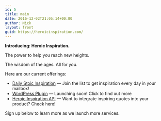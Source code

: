 ```yaml
---
id: 5
title: main
date: 2016-12-02T21:06:14+00:00
author: Nick
layout: front
guid: https://heroicinspiration.com/
---
```

**Introducing: Heroic Inspiration.** 

The power to help you reach new heights.

The wisdom of the ages. All for you.

Here are our current offerings:

  * [Daily Stoic Inspiration](https://heroicinspiration.com/daily-stoic-inspiration/) &#8212; Join the list to get inspiration every day in your mailbox!
  * [WordPress Plugin](https://heroicinspiration.com/inspirational-quotes-wordpress-plugin/) &#8212; Launching soon! Click to find out more
  * [Heroic Inspiration API](https://heroicinspiration.com/heroic-inspiration-api/) &#8212; Want to integrate inspiring quotes into your product? Check here!

Sign up below to learn more as we launch more services.
  
<!-- Begin MailChimp Signup Form -->

<div id="mc_embed_signup">
</div>


  
<!--End mc_embed_signup-->
